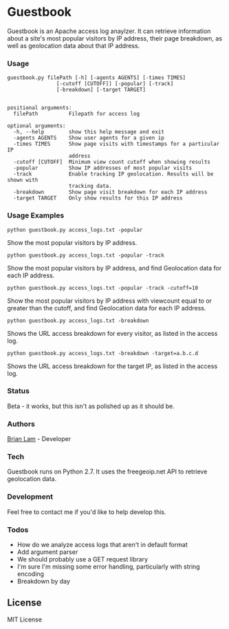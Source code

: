 # Guestbook

Guestbook is an Apache access log anaylzer. It can retrieve information about a site's most popular visitors by IP address, their page breakdown, as well as geolocation data about that IP address. 

### Usage
~~~~
guestbook.py filePath [-h] [-agents AGENTS] [-times TIMES] 
				[-cutoff [CUTOFF]] [-popular] [-track] 
				[-breakdown] [-target TARGET]
                

positional arguments:
  filePath          Filepath for access log

optional arguments:
  -h, --help        show this help message and exit
  -agents AGENTS    Show user agents for a given ip
  -times TIMES      Show page visits with timestamps for a particular IP
                    address
  -cutoff [CUTOFF]  Minimum view count cutoff when showing results
  -popular          Show IP addresses of most popular visits
  -track            Enable tracking IP geolocation. Results will be shown with
                    tracking data.
  -breakdown        Show page visit breakdown for each IP address
  -target TARGET    Only show results for this IP address
~~~~

### Usage Examples
~~~~ 
python guestbook.py access_logs.txt -popular 
~~~~
Show the most popular visitors by IP address.

~~~~ 
python guestbook.py access_logs.txt -popular -track
~~~~
Show the most popular visitors by IP address, and find Geolocation data for each IP address.


~~~~ 
python guestbook.py access_logs.txt -popular -track -cutoff=10
~~~~
Show the most popular visitors by IP address with viewcount equal to or greater than the cutoff, and find Geolocation data for each IP address. 

~~~~ 
python guestbook.py access_logs.txt -breakdown
~~~~
Shows the URL access breakdown for every visitor, as listed in the access log.

~~~~ 
python guestbook.py access_logs.txt -breakdown -target=a.b.c.d
~~~~
Shows the URL access breakdown for the target IP, as listed in the access log.

### Status
Beta - it works, but this isn't as polished up as it should be. 

### Authors
[Brian Lam] - Developer

### Tech

Guestbook runs on Python 2.7. It uses the freegeoip.net API to retrieve geolocation data. 

### Development

Feel free to contact me if you'd like to help develop this. 

### Todos

 - How do we analyze access logs that aren't in default format
 - Add argument parser
 - We should probably use a GET request library
 - I'm sure I'm missing some error handling, particularly with string encoding
 - Breakdown by day


License
----
MIT License

[Brian Lam]: <http://brianlam.me>